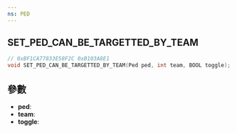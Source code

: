 ```yaml
---
ns: PED
---
```

## SET_PED_CAN_BE_TARGETTED_BY_TEAM

```c
// 0xBF1CA77833E58F2C 0xB103A8E1
void SET_PED_CAN_BE_TARGETTED_BY_TEAM(Ped ped, int team, BOOL toggle);
```


## 參數
* **ped**: 
* **team**: 
* **toggle**: 

